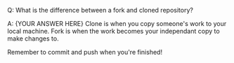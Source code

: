 Q: What is the difference between a fork and cloned repository?

A: {YOUR ANSWER HERE}
Clone is when you copy someone's work to your local machine. Fork is when the work becomes your independant copy to make changes to.

Remember to commit and push when you're finished!
